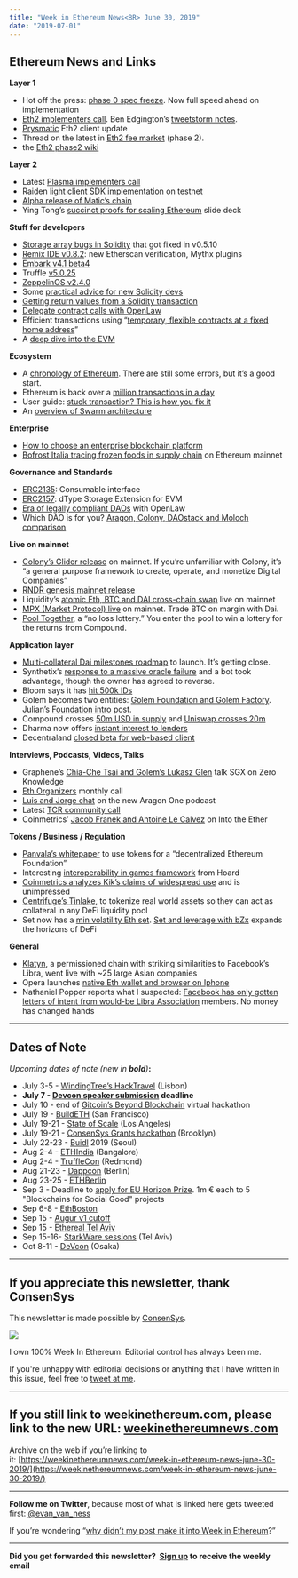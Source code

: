 ```yaml
---
title: "Week in Ethereum News<BR> June 30, 2019"
date: "2019-07-01"
---
```


## **Ethereum News and Links**

**Layer 1**

- Hot off the press: [phase 0 spec freeze](https://github.com/ethereum/eth2.0-specs/releases/tag/v0.8.0). Now full speed ahead on implementation
- [Eth2 implementers call](https://www.youtube.com/watch?v=Y8rhSbtY-Pg). Ben Edgington’s [tweetstorm notes](https://twitter.com/benjaminion_xyz/status/1144245433981706251).
- [Prysmatic](https://medium.com/prysmatic-labs/ethereum-2-0-development-update-29-prysmatic-labs-eda7b5c8c7f6) Eth2 client update
- Thread on the latest in [Eth2 fee market](https://ethresear.ch/t/state-providers-relayers-bring-back-the-mempool/5647) (phase 2).
- the [Eth2 phase2 wiki](https://hackmd.io/UzysWse1Th240HELswKqVA)

**Layer 2**

- Latest [Plasma implementers call](https://www.youtube.com/watch?v=ZAaSIqDD-qs)
- Raiden [light client SDK implementation](https://twitter.com/raiden_network/status/1144274142096691202) on testnet
- [Alpha release of Matic’s chain](https://medium.com/matic-network/developer-details-for-%CE%B1-mainnet-matic-network-blog-d419f1d2588a)
- Ying Tong’s [succinct proofs for scaling Ethereum](https://docs.google.com/presentation/d/1GCZwNLbB8xwApuqmS_dtflm0DVn4MAodHEBBJkFBz0E/edit#slide=id.g5c336f1165_0_75) slide deck

**Stuff for developers**

- [Storage array bugs in Solidity](https://blog.ethereum.org/2019/06/25/solidity-storage-array-bugs/) that got fixed in v0.5.10
- [Remix IDE v0.8.2](https://medium.com/remix-ide/remix-ide-new-plugins-and-more-release-v0-8-2-c23087e432a0): new Etherscan verification, Mythx plugins
- [Embark v4.1 beta4](https://github.com/embark-framework/embark/blob/master/CHANGELOG.md#410-beta4-2019-06-27)
- Truffle [v5.0.25](https://github.com/trufflesuite/truffle/releases/tag/v5.0.25)
- [ZeppelinOS v2.4.0](https://forum.zeppelin.solutions/t/zeppelinos-2-4-0-released/928)
- Some [practical advice for new Solidity devs](https://medium.com/quiknode/practical-advice-for-solidity-developers-f2c33b88c0e6)
- [Getting return values from a Solidity transaction](https://kauri.io/article/ea44be3e30264e0ea116c7ec0621bb51)
- [Delegate contract calls with OpenLaw](https://medium.com/@OpenLawOfficial/making-smart-contracts-simpler-learn-how-to-delegate-smart-contract-calls-with-openlaw-6e0c7aa8464c)
- Efficient transactions using “[temporary, flexible contracts at a fixed home address](https://medium.com/coinmonks/on-efficient-ethereum-transactions-introducing-homework-6ae4f21801ed)”
- A [deep dive into the EVM](https://kauri.io/article/b4a6d12332bd4ad58535ac2d59d95dff)

**Ecosystem**

- A [chronology of Ethereum](https://thehistoryofethereum.com/). There are still some errors, but it’s a good start.
- Ethereum is back over a [million transactions in a day](https://etherscan.io/chart/tx)
- User guide: [stuck transaction? This is how you fix it](https://ethgasstation.info/blog/stuck-transaction-guide/)
- An [overview of Swarm architecture](https://medium.com/fair-data-society/swarm-architecture-30-000-feet-f7532ea989c4?postPublishedType=repub)

**Enterprise**

- [How to choose an enterprise blockchain platform](https://medium.com/@triptananda/blockchains-enterprise-and-real-c94548e811a0)
- [Bofrost Italia tracing frozen foods in supply chain](https://markets.businessinsider.com/news/stocks/ey-helps-bofrost-italia-to-build-one-of-the-first-blockchain-platforms-to-trace-frozen-foods-in-supply-chains-1028312315) on Ethereum mainnet

**Governance and Standards**

- [ERC2135](https://github.com/ethereum/EIPs/issues/2135): Consumable interface
- [ERC2157](https://github.com/ethereum/EIPs/issues/2157): dType Storage Extension for EVM
- [Era of legally compliant DAOs](https://medium.com/@OpenLawOfficial/the-era-of-legally-compliant-daos-491edf88fed0) with OpenLaw
- Which DAO is for you? [Aragon, Colony, DAOstack and Moloch comparison](https://kronosapiens.github.io/blog/2019/06/16/aragon-daostack-colony-moloch.html)

**Live on mainnet**

- [Colony’s Glider release](https://blog.colony.io/glider-has-launched/) on mainnet. If you’re unfamiliar with Colony, it’s “a general purpose framework to create, operate, and monetize Digital Companies”
- [RNDR genesis mainnet release](https://medium.com/render-token/rndr-genesis-mainnet-preview-ccd37541885c)
- Liquidity’s [atomic Eth, BTC and DAI cross-chain swap](https://liquality.io/blog/liquality-atomic-swaps-on-mainnet/) live on mainnet
- [MPX (Market Protocol) live](https://medium.com/market-protocol/mpx-and-position-tokens-are-live-6dfd432df9aa) on mainnet. Trade BTC on margin with Dai.
- [Pool Together](https://medium.com/pooltogether/introducing-pooltogether-2f80c7c0bfc6), a “no loss lottery.” You enter the pool to win a lottery for the returns from Compound.

**Application layer**

- [Multi-collateral Dai milestones roadmap](https://blog.makerdao.com/multi-collateral-dai-milestones-roadmap/) to launch. It’s getting close.
- Synthetix’s [response to a massive oracle failure](https://blog.synthetix.io/response-to-oracle-incident/) and a bot took advantage, though the owner has agreed to reverse.
- Bloom says it has [hit 500k IDs](https://bloom.co/blog/rapid-decentralized-identity-growth)
- Golem becomes two entities: [Golem Foundation and Golem Factory](https://blog.golemproject.net/transformation/). Julian’s [Foundation intro](https://golem.foundation/2019/06/28/introducing-golem-foundation.html) post.
- Compound crosses [50m USD in supply](https://twitter.com/rleshner/status/1143727095421341698) and [Uniswap crosses 20m](https://twitter.com/UniswapExchange/status/1143905506131677184)
- Dharma now offers [instant interest to lenders](https://blog.dharma.io/watch-your-money-grow-in-real-time-b85b6ce70995)
- Decentraland [closed beta for web-based client](https://decentraland.org/blog/announcements/introducing-decentraland-beta/)

**Interviews, Podcasts, Videos, Talks** 

- Graphene’s [Chia-Che Tsai and Golem’s Lukasz Glen](https://www.zeroknowledge.fm/82) talk SGX on Zero Knowledge
- [Eth Organizers](https://www.youtube.com/watch?v=RZ_R0Quipvc) monthly call
- [Luis and Jorge chat](https://in-flight.simplecast.com/episodes/the-founding-episode) on the new Aragon One podcast
- Latest [TCR community call](https://www.youtube.com/watch?v=orICIIg1yWQ)
- Coinmetrics’ [Jacob Franek and Antoine Le Calvez](https://ethhub.substack.com/p/coin-metrics-understanding-the-value) on Into the Ether

**Tokens / Business / Regulation**

- [Panvala’s whitepaper](https://v.fastcdn.co/u/b75396d2/44006125-0-Panvala-Whitepaper-J.pdf) to use tokens for a “decentralized Ethereum Foundation”
- Interesting [interoperability in games framework](https://blog.hoard.exchange/the-metaverse-begins-hoard-creates-a-shared-experience-between-games-8ded14ce4a30) from Hoard
- [Coinmetrics analyzes Kik’s claims of widespread use](https://coinmetrics.io/an-analysis-of-kins-on-chain-activity/) and is unimpressed
- [Centrifuge’s Tinlake](https://medium.com/centrifuge/tinlake-bringing-individual-non-fungible-assets-to-defi-f5ff0c77cadd), to tokenize real world assets so they can act as collateral in any DeFi liquidity pool
- Set now has a [min volatility Eth set](https://twitter.com/SetProtocol/status/1143590964293844992). [Set and leverage with bZx](https://medium.com/set-protocol/4-powerful-financial-products-possible-with-set-and-bzx-8efea08ee769) expands the horizons of DeFi

**General**

- [Klatyn](https://medium.com/klaytn/introducing-klaytn-governance-council-66281fe8610), a permissioned chain with striking similarities to Facebook’s Libra, went live with ~25 large Asian companies
- Opera launches [native Eth wallet and browser on Iphone](https://blogs.opera.com/mobile/2019/06/opera-touch-first-browser-for-ios-with-web3-support-and-crypto-wallet/)
- Nathaniel Popper reports what I suspected: [Facebook has only gotten letters of intent from would-be Libra Association](https://www.nytimes.com/2019/06/25/technology/facebook-libra-cryptocurrency.html) members. No money has changed hands

* * *

## **Dates of Note**

_Upcoming dates of note (new in **bold**)_**:**

- July 3-5 - [WindingTree’s HackTravel](https://windingtree.com/hacktravel-lisbon-2019) (Lisbon)
- **July 7 - [Devcon speaker submission](https://twitter.com/EFDevcon/status/1139555204020355077) deadline**
- July 10 - end of [Gitcoin’s Beyond Blockchain](https://gitcoin.co/blog/beyond-blockchain-hackathon/) virtual hackathon
- July 19 - [BuildETH](https://www.buildeth.io/) (San Francisco)
- July 19-21 - [State of Scale](https://www.stateofscale.com/) (Los Angeles)
- July 19-21 - [ConsenSys Grants hackathon](https://pages.consensys.net/consensys-grants-hackathon-new-york) (Brooklyn)
- July 22-23 - [Buidl](https://www.buidl.asia/) 2019 (Seoul)
- Aug 2-4 - [ETHIndia](https://ethindia.co/) (Bangalore)
- Aug 2-4 - [TruffleCon](https://www.truffleframework.com/trufflecon2019) (Redmond)
- Aug 21-23 - [Dappcon](https://dappcon.io/) (Berlin)
- Aug 23-25 - [ETHBerlin](https://ethberlinzwei.com/)
- Sep 3 - Deadline to [apply for EU Horizon Prize](https://ec.europa.eu/info/funding-tenders/opportunities/portal/screen/opportunities/topic-details/blockchain-eicprize-2019). 1m € each to 5 "Blockchains for Social Good" projects
- Sep 6-8 - [EthBoston](https://eth.boston/)
- Sep 15 - [Augur v1 cutoff](https://www.augur.net/blog/v1-cutoff/)
- Sep 15 - [Ethereal Tel Aviv](https://etherealsummit.com/events/ethereal-tel-aviv/)
- Sep 15-16- [StarkWare sessions](https://www.starkware.co/sessions/) (Tel Aviv)
- Oct 8-11 - [DeVcon](https://devcon.org/) (Osaka)

* * *

## **If you appreciate this newsletter, thank ConsenSys**

This newsletter is made possible by [ConsenSys](https://consensys.net/).  

[![](https://cdn.substack.com/image/fetch/w_1100,c_limit,q_auto:good,f_auto/https%3A%2F%2Fbucketeer-e05bbc84-baa3-437e-9518-adb32be77984.s3.amazonaws.com%2Fpublic%2Fimages%2F08f1b2fd-57e2-4d4b-bd42-730c769114be_240x240.jpeg)](https://cdn.substack.com/image/fetch/c_limit,q_auto:good,f_auto/https%3A%2F%2Fbucketeer-e05bbc84-baa3-437e-9518-adb32be77984.s3.amazonaws.com%2Fpublic%2Fimages%2F08f1b2fd-57e2-4d4b-bd42-730c769114be_240x240.jpeg)

  
I own 100% Week In Ethereum. Editorial control has always been me.

If you're unhappy with editorial decisions or anything that I have written in this issue, feel free to [tweet at me](https://twitter.com/evan_van_ness).

* * *

## **If you still link to weekinethereum.com, please link to the new URL: [weekinethereumnews.com](https://weekinethereumnews.com/)** 

Archive on the web if you’re linking to it: [https://weekinethereumnews.com/week-in-ethereum-news-june-30-2019/](https://weekinethereumnews.com/week-in-ethereum-news-june-30-2019/)

* * *

**Follow me on Twitter**, because most of what is linked here gets tweeted first: [@evan\_van\_ness](https://twitter.com/evan_van_ness)

If you’re wondering “[why didn’t my post make it into Week in Ethereum](https://www.evanvanness.com/post/179914035841/why-didnt-my-post-make-the-newsletter)?”

* * *

**Did you get forwarded this newsletter?  [Sign up](https://weekinethereum.substack.com/subscribe#about) to receive the weekly email**
